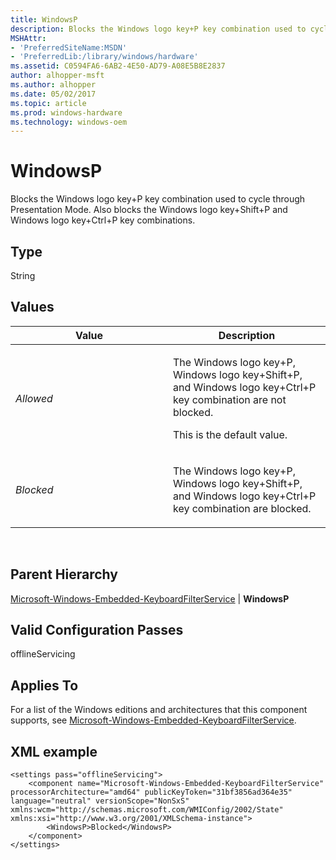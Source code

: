 ```yaml
---
title: WindowsP
description: Blocks the Windows logo key+P key combination used to cycle through Presentation Mode. Also blocks the Windows logo key+Shift+P and Windows logo key+Ctrl+P key combinations.
MSHAttr:
- 'PreferredSiteName:MSDN'
- 'PreferredLib:/library/windows/hardware'
ms.assetid: C0594FA6-6AB2-4E50-AD79-A08E5B8E2837
author: alhopper-msft
ms.author: alhopper
ms.date: 05/02/2017
ms.topic: article
ms.prod: windows-hardware
ms.technology: windows-oem
---
```


# WindowsP


Blocks the Windows logo key+P key combination used to cycle through Presentation Mode. Also blocks the Windows logo key+Shift+P and Windows logo key+Ctrl+P key combinations.

## Type


String

## Values


<table>
<colgroup>
<col width="50%" />
<col width="50%" />
</colgroup>
<thead>
<tr class="header">
<th>Value</th>
<th>Description</th>
</tr>
</thead>
<tbody>
<tr class="odd">
<td><p><em>Allowed</em></p></td>
<td><p>The Windows logo key+P, Windows logo key+Shift+P, and Windows logo key+Ctrl+P key combination are not blocked.</p>
<p>This is the default value.</p></td>
</tr>
<tr class="even">
<td><p><em>Blocked</em></p></td>
<td><p>The Windows logo key+P, Windows logo key+Shift+P, and Windows logo key+Ctrl+P key combination are blocked.</p></td>
</tr>
</tbody>
</table>

 

## Parent Hierarchy


[Microsoft-Windows-Embedded-KeyboardFilterService](microsoft-windows-embedded-keyboardfilterservice.md) | **WindowsP**

## Valid Configuration Passes


offlineServicing

## Applies To


For a list of the Windows editions and architectures that this component supports, see [Microsoft-Windows-Embedded-KeyboardFilterService](microsoft-windows-embedded-keyboardfilterservice.md).

## XML example


```
<settings pass="offlineServicing">
    <component name="Microsoft-Windows-Embedded-KeyboardFilterService" processorArchitecture="amd64" publicKeyToken="31bf3856ad364e35" language="neutral" versionScope="NonSxS" xmlns:wcm="http://schemas.microsoft.com/WMIConfig/2002/State" xmlns:xsi="http://www.w3.org/2001/XMLSchema-instance">
        <WindowsP>Blocked</WindowsP>
    </component>
</settings>
```

 

 







